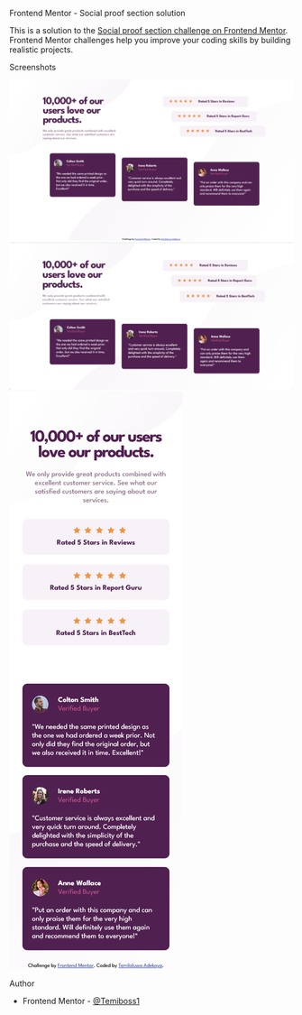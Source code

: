 Frontend Mentor - Social proof section solution

This is a solution to the [Social proof section challenge on Frontend Mentor](https://www.frontendmentor.io/challenges/social-proof-section-6e0qTv_bA). Frontend Mentor challenges help you improve your coding skills by building realistic projects. 


Screenshots

![](screenshots\mydesktop-design.png)
![](screenshots\mydesktop-preview.png)
![](screenshots\mymobile-design.png)




 Author

- Frontend Mentor - [@Temiboss1](https://www.frontendmentor.io/profile/Temiboss1)
